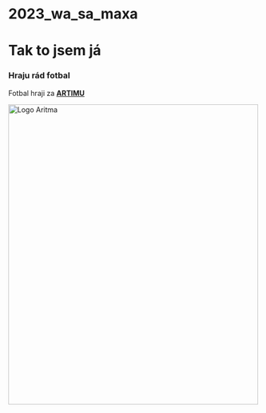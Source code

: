 # 2023_wa_sa_maxa
<h1>Tak to jsem já</h1>
<h3>Hraju rád fotbal</h3>
<p>Fotbal hraji za <a href = "https://www.aritma.cz/"><b>ARTIMU</b></p>
<img src="[[https://www.google.com/imgres?imgurl=https%3A%2F%2Flookaside.fbsbx.com%2Flookaside%2Fcrawler%2Fmedia%2F%3Fmedia_id%3D100064857721335&tbnid=LboQ3ofFf7LEEM&vet=12ahUKEwjMmbm9jqyBAxVT_bsIHZL5Di4QMygGegQIARA_..i&imgrefurl=https%3A%2F%2Fwww.facebook.com%2Fskaritmapraha%2F&docid=PFCqknkwQ2etlM&w=300&h=267&q=aritma&ved=2ahUKEwjMmbm9jqyBAxVT_bsIHZL5Di4QMygGegQIARA_)https://www.google.com/imgres?imgurl=https%3A%2F%2Flookaside.fbsbx.com%2Flookaside%2Fcrawler%2Fmedia%2F%3Fmedia_id%3D100064857721335&tbnid=LboQ3ofFf7LEEM&vet=12ahUKEwjMmbm9jqyBAxVT_bsIHZL5Di4QMygGegQIARA_..i&imgrefurl=https%3A%2F%2Fwww.facebook.com%2Fskaritmapraha%2F&docid=PFCqknkwQ2etlM&w=300&h=267&q=aritma&ved=2ahUKEwjMmbm9jqyBAxVT_bsIHZL5Di4QMygGegQIARA_](https://encrypted-tbn0.gstatic.com/images?q=tbn:ANd9GcSV_aceQeLIUuYuoyQXcTFrbxjtzgxg6DKy2d-aOYK3VXKnn-wgWpUXgKJ3idbHBufRqrg&usqp=CAU)https://encrypted-tbn0.gstatic.com/images?q=tbn:ANd9GcSV_aceQeLIUuYuoyQXcTFrbxjtzgxg6DKy2d-aOYK3VXKnn-wgWpUXgKJ3idbHBufRqrg&usqp=CAU.jpg]" alt="Logo Aritma" width="500" height="600">
